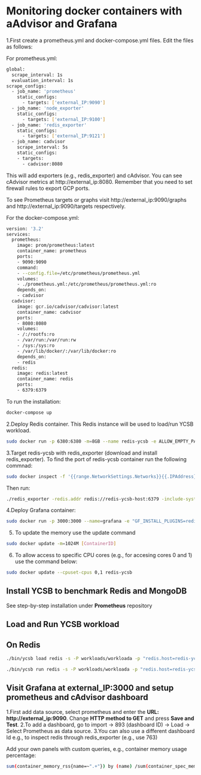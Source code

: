 # Monitoring docker containers with aAdvisor and Grafana


1.First create a prometheus.yml and docker-compose.yml files. Edit the files as follows:

For prometheus.yml:

```sh
global:
  scrape_interval: 1s
  evaluation_interval: 1s
scrape_configs:
  - job_name: 'prometheus'
    static_configs:
      - targets: ['external_IP:9090']
  - job_name: 'node_exporter'
    static_configs:
      - targets: ['external_IP:9100']
  - job_name: 'redis_exporter'
    static_configs:
      - targets: ['external_IP:9121']
  - job_name: cadvisor
    scrape_interval: 5s
    static_configs:
    - targets:
      - cadvisor:8080
```


This will add exporters (e.g., redis_exporter) and cAdvisor. You can see cAdvisor metrics at http://external_ip:8080. Remember that you need to set firewall rules to export GCP ports.

To see Prometheus targets or graphs visit http://external_ip:9090/graphs and http://external_ip:9090/targets respectively.

For the docker-compose.yml:

```sh
version: '3.2'
services:
  prometheus:
    image: prom/prometheus:latest
    container_name: prometheus
    ports:
    - 9090:9090
    command:
    - --config.file=/etc/prometheus/prometheus.yml
    volumes:
    - ./prometheus.yml:/etc/prometheus/prometheus.yml:ro
    depends_on:
    - cadvisor
  cadvisor:
    image: gcr.io/cadvisor/cadvisor:latest
    container_name: cadvisor
    ports:
    - 8080:8080
    volumes:
    - /:/rootfs:ro
    - /var/run:/var/run:rw
    - /sys:/sys:ro
    - /var/lib/docker/:/var/lib/docker:ro
    depends_on:
    - redis
  redis:
    image: redis:latest
    container_name: redis
    ports:
    - 6379:6379
```

To run the installation:

```sh
docker-compose up
```

2.Deploy Redis container. This Redis instance will be used to load/run YCSB workload.

```sh
sudo docker run -p 6380:6380 -m=8GB --name redis-ycsb -e ALLOW_EMPTY_PASSWORD=yes bitnami/redis:latest
```
 
3.Target redis-ycsb with redis_exporter (download and install redis_exporter). To find the port of redis-ycsb container run the following commnad:

```sh
sudo docker inspect -f '{{range.NetworkSettings.Networks}}{{.IPAddress}}{{end}}' container_name_or_id
```

Then run:

```sh
./redis_exporter -redis.addr redis://redis-ycsb-host:6379 -include-system-metrics=true
```

4.Deploy Grafana container:

```sh
sudo docker run -p 3000:3000 --name=grafana -e "GF_INSTALL_PLUGINS=redis-app" grafana/grafana
```

5. To update the memory use the update command

```sh
sudo docker update -m=1024M [ContainerID]
```

6. To allow access to specific CPU cores (e.g., for accesing cores 0 and 1) use the command below:

```sh
sudo docker update --cpuset-cpus 0,1 redis-ycsb
```


## Install YCSB to benchmark Redis and MongoDB 

See step-by-step installation under **Prometheus** repository

## Load and Run YCSB workload 


## On Redis

```sh
./bin/ycsb load redis -s -P workloads/workloada -p "redis.host=redis-ycsb-host" -p "redis.port=6379" > outputLoad.txt
```


```sh
./bin/ycsb run redis -s -P workloads/workloada -p "redis.host=redis-ycsb-host" -p "redis.port=6379" -p status.interval=1 > outputRun.txt
```

## Visit Grafana at external_IP:3000 and setup prometheus and cAdvisor dashboard 

1.First add data source, select prometheus and enter the **URL: http://external_ip:9090**. Change **HTTP method to GET** and press **Save and Test**.
2.To add a dashboard, go to import -> 893 (dashboard ID) -> Load -> Select Prometheus as data source.
3.You can also use a different dashboard Id e.g., to inspect redis through redis_exporter (e.g., use 763)


Add your own panels with custom queries, e.g., container memory usage percentage:

```sh
sum(container_memory_rss{name=~".+"}) by (name) /sum(container_spec_memory_limit_bytes{name=~".+"}) by (name) * 100
```

